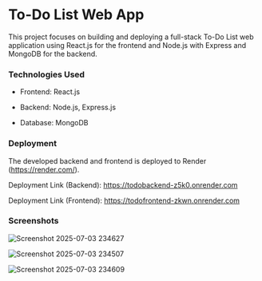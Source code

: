 # To-Do List Web App

This project focuses on building and deploying a full-stack To-Do List web application using React.js for the frontend and Node.js with Express and MongoDB for the backend. 

### Technologies Used
- Frontend: React.js

- Backend: Node.js, Express.js

- Database: MongoDB

### Deployment
The developed backend and frontend is deployed to Render (https://render.com/).

Deployment Link (Backend): https://todobackend-z5k0.onrender.com

Deployment Link (Frontend): https://todofrontend-zkwn.onrender.com

### Screenshots

![Screenshot 2025-07-03 234627](https://github.com/user-attachments/assets/b0c110a1-e450-4536-9371-be3c18c5ead3)

![Screenshot 2025-07-03 234507](https://github.com/user-attachments/assets/19c34ca2-6051-4db4-a233-c3e9017c2040)

![Screenshot 2025-07-03 234609](https://github.com/user-attachments/assets/289b7591-4f48-44e3-b00f-e3266c245207)




